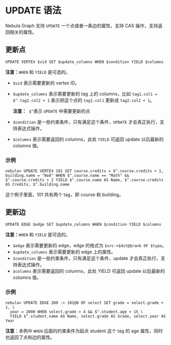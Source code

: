 # UPDATE 语法

Nebula Graph 支持 `UPDATE` 一个点或者一条边的属性，支持 CAS 操作，支持返回相关的属性。

## 更新点

```ngql
UPDATE VERTEX $vid SET $update_columns WHEN $condition YIELD $columns
```

**注意：**`WHEN` 和 `YIELD` 是可选的。

- `$vid` 表示需要更新的 vertex ID。
- `$update_columns` 表示需要更新的 tag 上的 columns，比如 `tag1.col1 = $^.tag2.col2 + 1` 表示把这个点的 `tag1.col1` 更新成 `tag2.col2 + 1`。

    **注意：**  `$^`表示 `UPDATE` 中需要更新的点

- `$condition` 是一些约束条件，只有满足这个条件，`UPDATE` 才会真正执行，支持表达式操作。
- `$columns` 表示需要返回的 columns，此处 `YIELD` 可返回 update 以后最新的 columns 值。

### 示例

```ngql
nebula> UPDATE VERTEX 101 SET course.credits = $^.course.credits + 1, building.name = "No8" WHEN $^.course.name == "Math" && $^.course.credits > 2 YIELD $^.course.name AS Name, $^.course.credits AS Credits, $^.building.name
```

这个例子里面，101 共有两个 tag，即 course 和 building。

## 更新边

```ngql
UPDATE EDGE $edge SET $update_columns WHEN $condition YIELD $columns
```

**注意：**`WHEN` 和 `YIELD` 是可选的。

- `$edge` 表示需要更新的 edge，edge 的格式为 `$src->$dst@$rank OF $type`。
- `$update_columns` 表示需要更新的 edge 上的属性。
- `$condition` 是一些约束条件，只有满足这个条件，update 才会真正执行，支持表达式操作。
- `$columns` 表示需要返回的 columns，此处 YIELD 可返回 update 以后最新的 columns 值。

### 示例

```ngql
nebula> UPDATE EDGE 200 -> 101@0 OF select SET grade = select.grade + 1, \
  year = 2000 WHEN select.grade > 4 && $^.student.age > 15 \
  YIELD $^.student.name AS Name, select.grade AS Grade, select.year AS Year
```

**注意**：本例中 `WHEN` 后面的约束条件为起点 student 这个 tag 的 age 属性，同时也返回了点和边的属性。
